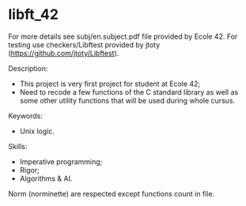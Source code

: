 # libft_42

For more details see subj/en.subject.pdf file provided by Ecole 42.
For testing use checkers/Libftest provided by jtoty (https://github.com/jtoty/Libftest).

Description:
- This project is very first project for student at Ecole 42;
- Need to recode a few functions of the C standard library as well as some other utility functions that will be used during whole cursus.

Keywords:
- Unix logic.

Skills:
- Imperative programming;
- Rigor;
- Algorithms & AI.

Norm (norminette) are respected except functions count in file.
